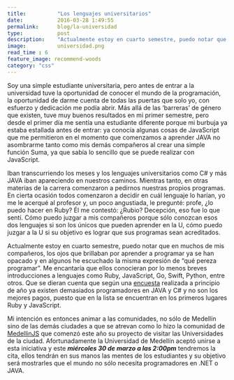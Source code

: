 ```yaml
---
title:  		"Los lenguajes universitarios"
date:   		2016-03-28 1:49:55
permalink: 		blog/la-universidad
type: 			post
description: 	"Actualmente estoy en cuarto semestre, puedo notar que en muchos de mis compañeros, los ojos que brillaban por aprender a programar ya se han opacado y en algunos he escuchado la misma expresión de ‘que pereza programar’"
image: 			universidad.png
read_time : 6
feature_image: recommend-woods
category: "css"
---
```

Soy una simple estudiante universitaria, pero antes de entrar a la universidad tuve la oportunidad de conocer el mundo de la programación, la oportunidad de darme cuenta de todas las puertas que solo yo, con esfuerzo y dedicación me podía abrir. Más allá de las ‘barreras’ de género que existen, tuve muy buenos resultados en mi primer semestre, pero desde el primer día me sentía una estudiante diferente porque mi burbuja ya estaba estallada antes de entrar: ya conocía algunas cosas de JavaScript que me permitieron en el momento que comenzamos a aprender JAVA no asombrarme tanto como mis demás compañeros al crear una simple función Suma, ya que sabía lo sencillo que se puede realizar con JavaScript.

Iban transcurriendo los meses y los lenguajes universitarios como C# y más JAVA iban apareciendo en nuestros caminos. Mientras tanto, en otras materias de la carrera comenzaron a pedirnos nuestras propios programas. En cierta ocasión todos comenzaron a decidir en cuál lenguaje lo harían, yo me le acerqué al profesor y, un poco angustiada, le pregunté: profe, ¿lo puedo hacer en Ruby? Él me contestó: ¿Rubio? Decepción, eso fue lo que sentí. Cómo puedo juzgar a mis compañeros porque sólo conozcan esos dos lenguajes si son los únicos que pueden aprender en la U, cómo puedo juzgar a la U si su objetivo es lograr que sus programas sean acreditados.

Actualmente estoy en cuarto semestre, puedo notar que en muchos de mis compañeros, los ojos que brillaban por aprender a programar ya se han opacado y en algunos he escuchado la misma expresión de “qué pereza programar”. Me encantaría que ellos conocieran por lo menos breves introducciones a lenguajes como Ruby,  JavaScript, Go, Swift, Python, entre otros. Que se dieran cuenta que según una [encuesta](https://medium.com/colombia-dev/an%C3%A1lisis-encuesta-salarios-desarrolladores-colombiadev-2016-9969a621ec39#.p0rbfjhnh) realizada a principio de año ya existen demasiados programadores en JAVA y C# y no son los mejores pagos, puesto que en la lista se encuentran en los primeros lugares Ruby y JavaScript.

Mi intención es entonces animar a las comunidades, no sólo de Medellín sino de las demás ciudades a que se atrevan como lo hizo la comunidad de [MedellinJS](http://www.meetup.com/MedellinJS/) que comenzó este año su proyecto de visitar las Universidades de la ciudad. Afortunadamente la Universidad de Medellín aceptó unirse a esta iniciativa y este ***miércoles 30 de marzo a las 2:00pm*** tendremos la cita, ellos tendrán en sus manos las mentes de los estudiantes y su objetivo será mostrarles que el mundo no sólo necesita programadores en .NET o JAVA.

